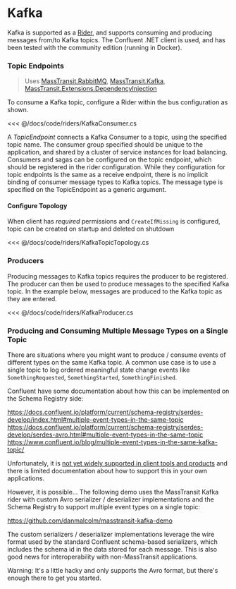 # Kafka

Kafka is supported as a [Rider](/usage/riders/), and supports consuming and producing messages from/to Kafka topics. The Confluent .NET client is used, and has been tested with the community edition (running in Docker).

### Topic Endpoints

> Uses [MassTransit.RabbitMQ](https://nuget.org/packages/MassTransit.RabbitMQ/), [MassTransit.Kafka](https://nuget.org/packages/MassTransit.Kafka/), [MassTransit.Extensions.DependencyInjection](https://www.nuget.org/packages/MassTransit.Extensions.DependencyInjection/)

To consume a Kafka topic, configure a Rider within the bus configuration as shown.

<<< @/docs/code/riders/KafkaConsumer.cs

A _TopicEndpoint_ connects a Kafka Consumer to a topic, using the specified topic name. The consumer group specified should be unique to the application, and shared by a cluster of service instances for load balancing. Consumers and sagas can be configured on the topic endpoint, which should be registered in the rider configuration. While they configuration for topic endpoints is the same as a receive endpoint, there is no implicit binding of consumer message types to Kafka topics. The message type is specified on the TopicEndpoint as a generic argument.

#### Configure Topology

When client has *required* permissions and `CreateIfMissing` is configured, topic can be created on startup and deleted on shutdown 

<<< @/docs/code/riders/KafkaTopicTopology.cs

### Producers

Producing messages to Kafka topics requires the producer to be registered. The producer can then be used to produce messages to the specified Kafka topic. In the example below, messages are produced to the Kafka topic as they are entered.

<<< @/docs/code/riders/KafkaProducer.cs

### Producing and Consuming Multiple Message Types on a Single Topic

There are situations where you might want to produce / consume events of different types on the same Kafka topic. A common use case is to use a single topic to log ordered meaningful state change events like `SomethingRequested`, `SomethingStarted`, `SomethingFinished`.

Confluent have some documentation about how this can be implemented on the Schema Registry side:

https://docs.confluent.io/platform/current/schema-registry/serdes-develop/index.html#multiple-event-types-in-the-same-topic
https://docs.confluent.io/platform/current/schema-registry/serdes-develop/serdes-avro.html#multiple-event-types-in-the-same-topic
https://www.confluent.io/blog/multiple-event-types-in-the-same-kafka-topic/

Unfortunately, it is [not yet widely supported in client tools and products](https://docs.confluent.io/platform/current/schema-registry/serdes-develop/index.html#limitations) and there is limited documentation about how to support this in your own applications. 

However, it is possible... The following demo uses the MassTransit Kafka rider with custom Avro serializer / deserializer implementations and the Schema Registry to support multiple event types on a single topic:

https://github.com/danmalcolm/masstransit-kafka-demo

The custom serializers / deserializer implementations leverage the wire format used by the standard Confluent schema-based serializers, which includes the schema id in the data stored for each message. This is also good news for interoperability with non-MassTransit applications.

Warning: It's a little hacky and only supports the Avro format, but there's enough there to get you started. 
